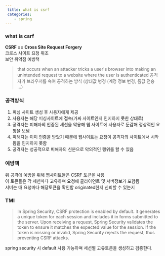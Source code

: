 ```yaml
---
 title: what is csrf
 categories: 
    - spring
---
```


### what is csrf
<b>CSRF == Cross Site Request Forgery</b><br>
크로스 사이트 요청 위조<br>
보안 취약점 예방책<br>



> that occurs when an attacker tricks a user's browser into making an unintended request to a website where the user is authenticated
공격자가 브라우저를 속여 공격하는 방식 (상태값 병경 (계정 정보 변경, 폼값 전송 ...)



### 공격방식 
1. 피싱 사이트 생성 후 사용자에게 제공 
2. 사용자는 해당 피싱사이트에 접속(가짜 사이트인지 인지하지 못한 상태로)
3. 공격자는 피해자의 인증된 세션을 악용해 웹 사이트에 사용자로 둔갑해 정상적인 요청을 보냄 
4. 피해자는 이미 인증을 받았기 때문에 웹사이트는 요청이 공격자의 사이트에서 시작됨을 인지하지 못함
5. 공격자는 성공적으로 피해자의 신분으로 악의적인 행위를 할 수 있음


### 예방책
위 공격에 예방을 위해 웹사이트들은 CSRF 토큰을 사용<br>
이 토큰들은 각 세션마다 고유하며 요청에 클라이언트 및 서버정보가 포함됨<br>
서버는 매 요청마다 해당토큰을 확인함 originated한지 신뢰할 수 있는지<br>


### TMI 
> In Spring Security, CSRF protection is enabled by default. It generates a unique token for each session and includes it in forms submitted to the server. Upon receiving a request, Spring Security validates the token to ensure it matches the expected value for the session. If the token is missing or invalid, Spring Security rejects the request, thus preventing CSRF attacks.

spring security 시 default 사용 가능하며 세션별 고유토큰을 생성하고 검증한다.
